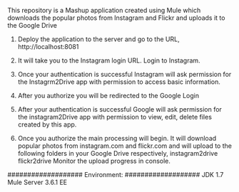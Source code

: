 This repository is a Mashup application created using Mule which downloads the popular photos from Instagram and Flickr and uploads it to the Google Drive

1) Deploy the application to the server and go to the URL,
http://localhost:8081

2) It will take you to the Instagram login URL. Login to Instagram.

3) Once your authentication is successful Instagram will ask permission for the Instagrm2Drive app with permission to access basic information.

4) After you authorize you will be redirected to the Google Login

5) After your authentication is successful Google will ask permission for the instagram2Drive app with permission to view, edit, delete files created by this app.

6) Once you authorize the main processing will begin. It will download popular photos from instagram.com and flickr.com and will upload to the following folders in your Google Drive respectively,
instagram2drive
flickr2drive
Monitor the upload progress in console.



###################
Environment:
###################
JDK 1.7
Mule Server  3.6.1 EE
